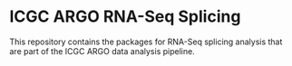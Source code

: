 # ICGC ARGO RNA-Seq Splicing

This repository contains the packages for RNA-Seq splicing analysis that are part of the ICGC ARGO data analysis pipeline.
